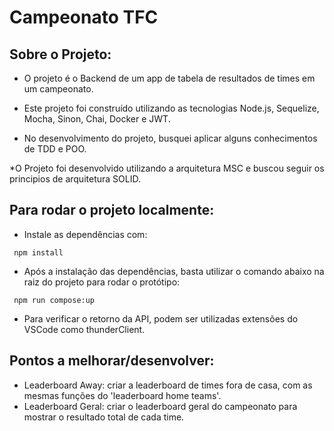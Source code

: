 # Campeonato TFC

## Sobre o Projeto:
 * O projeto é o Backend de um app de tabela de resultados de times em um campeonato.

 * Este projeto foi construído utilizando as tecnologias Node.js, Sequelize, Mocha, Sinon, Chai, Docker e JWT. 

 * No desenvolvimento do projeto, busquei aplicar alguns conhecimentos de TDD e POO.
 
 *O Projeto foi desenvolvido utilizando a arquitetura MSC e buscou seguir os principios de arquitetura SOLID.

## Para rodar o projeto localmente:
 * Instale as dependências com:

 ```
  npm install
 ```
 
 * Após a instalação das dependências, basta utilizar o comando abaixo na raiz do projeto para rodar o protótipo:
 
 ```
  npm run compose:up
 ```
 * Para verificar o retorno da API, podem ser utilizadas extensões do VSCode como thunderClient.
 
 
## Pontos a melhorar/desenvolver:
 * Leaderboard Away: criar a leaderboard de times fora de casa, com as mesmas funções do 'leaderboard home teams'.
 * Leaderboard Geral: criar o leaderboard geral do campeonato para mostrar o resultado total de cada time.
